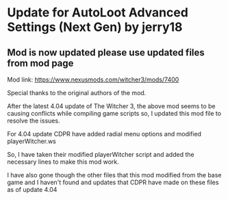 # Update for AutoLoot Advanced Settings (Next Gen) by jerry18

## Mod is now updated please use updated files from mod page

Mod link: https://www.nexusmods.com/witcher3/mods/7400

Special thanks to the original authors of the mod.

After the latest 4.04 update of The Witcher 3, the above mod seems to be causing conflicts while compiling game scripts so, I updated this mod file to resolve the issues.

For 4.04 update CDPR have added radial menu options and modified playerWitcher.ws

So, I have taken their modified playerWitcher script and added the necessary lines to make this mod work.

I have also gone though the other files that this mod modified from the base game and I haven't found and updates that CDPR have made on these files as of update 4.04
